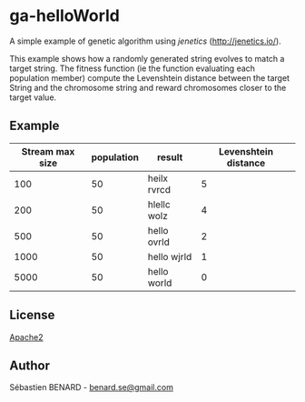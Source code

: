 # ga-helloWorld
A simple example of genetic algorithm using _jenetics_ (http://jenetics.io/).

This example shows how a randomly generated string evolves to match a target string. The fitness function (ie the
function evaluating each population member) compute the Levenshtein distance between the target String and the
chromosome string and reward chromosomes closer to the target value.

## Example
| Stream max size  | population  | result | Levenshtein distance |
|---|---|---|---|
| 100  | 50  | heilx rvrcd  | 5
| 200  | 50  | hlellc wolz  | 4
| 500  | 50  | hello ovrld  | 2
| 1000  | 50  | hello wjrld  | 1
| 5000  | 50  | hello world  | 0

## License

[Apache2](LICENSE)

## Author

Sébastien BENARD - benard.se@gmail.com

